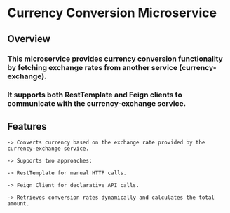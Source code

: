 # Currency Conversion Microservice

## Overview

### This microservice provides currency conversion functionality by fetching exchange rates from another service (currency-exchange).
### It supports both RestTemplate and Feign clients to communicate with the currency-exchange service.

## Features

    -> Converts currency based on the exchange rate provided by the currency-exchange service.

    -> Supports two approaches:

    -> RestTemplate for manual HTTP calls.

    -> Feign Client for declarative API calls.

    -> Retrieves conversion rates dynamically and calculates the total amount.